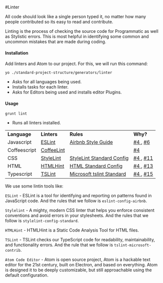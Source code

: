 #Linter

All code should look like a single person typed it, no matter how many people contributed so its easy to read and contribute.

Linting is the process of checking the source code for Programmatic as well as Stylistic errors. This is most helpful in identifying some common and uncommon mistakes that are made during coding.

#### Installation

Add linters and Atom to our project. For this, we will run this command:

    yo ./standard-project-structure/generators/linter

- Asks for all languages being used.
- Installs tasks for each linter.
- Asks for Editors being used and installs editor Plugins.
 
#### Usage

    grunt lint

 - Runs all linters installed.

<table>
<tr>
<td><b>Language</td>
<td><b>Linters</td><td><b>Rules</td><td><b>Why?</td>
</tr>
<tr>
<td>Javascript</td>
<td> <a href="https://github.com/eslint/eslint/"> ESLint </a> </td>
<td> <a href="https://github.com/airbnb/javascript"> Airbnb Style Guide </a> </td>
<td> 
  <a href="https://github.com/rcorp/standard-project-structure/issues/4"> #4 </a>,
  <a href="https://github.com/rcorp/standard-project-structure/issues/6"> #6 </a> 
</td>
</tr>
<tr>
<td>Coffeescript</td>
<td> <a href="https://github.com/clutchski/coffeelinta"> CoffeeLint </a> </td>
<td> </td>
<td> <a href="https://github.com/rcorp/standard-project-structure/issues/4"> #4 </a> </td>
</tr>
<tr>
<td>CSS</td>
<td> <a href="https://github.com/CSSLint/csslint"> StyleLint </a> </td>
<td> <a href="https://github.com/stylelint/stylelint-config-standard"> StyleLint Standard Config </a> </td>
<td> 
  <a href="https://github.com/rcorp/standard-project-structure/issues/4"> #4 </a>,
  <a href="github.com/rcorp/standard-project-structure/issues/11"> #11 </a> 
</td>
</tr>
<tr>
<td>HTML</td>
<td> <a href="https://github.com/yaniswang/HTMLHint"> HTMLHint </a> </td>
<td> <a href="https://github.com/yaniswang/HTMLHint"> HTML Standard Config </a> </td>
<td> 
  <a href="https://github.com/rcorp/standard-project-structure/issues/4"> #4 </a>, 
  <a href="https://github.com/rcorp/standard-project-structure/issues/13"> #13 </a>
</td>
</tr>
<tr>
<td>Typescript</td>
<td> <a href="https://github.com/palantir/tslint"> TSLint </a> </td>
<td> <a href="https://github.com/Microsoft/tslint-microsoft-contrib"> Microsoft tslint Standard </a> </td>
<td> 
  <a href="https://github.com/rcorp/standard-project-structure/issues/4"> #4 </a>,
  <a href="https://github.com/rcorp/standard-project-structure/issues/15"> #15 </a>
</tr>
</table>
We use some lintin tools like:

`ESLint` - ESLint is a tool for identifying and reporting on patterns found in JavaScript code. And the rules that we follow is `eslint-config-airbnb`.

`Stylelint` - A mighty, modern CSS linter that helps you enforce consistent conventions and avoid errors in your stylesheets. And the rules that we follow is `stylelint-config-standard`.

`HTMLHint` - HTMLHint is a Static Code Analysis Tool for HTML files.

`TSLint` - TSLint checks our TypeScript code for readability, maintainability, and functionality errors. And the rule that we follow is `tslint-microsoft-contrib`.

`Atom Code Editor` - Atom is open source project, Atom is a hackable text editor for the 21st century, built on Electron, and based on everything. Atom is designed it to be deeply customizable, but still approachable using the default configuration.


